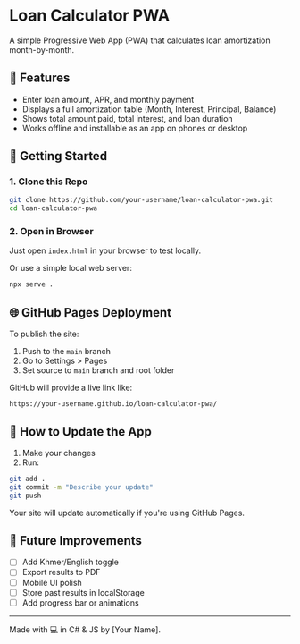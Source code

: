 # Loan Calculator PWA

A simple Progressive Web App (PWA) that calculates loan amortization month-by-month.

## 🌟 Features
- Enter loan amount, APR, and monthly payment
- Displays a full amortization table (Month, Interest, Principal, Balance)
- Shows total amount paid, total interest, and loan duration
- Works offline and installable as an app on phones or desktop

## 🚀 Getting Started

### 1. Clone this Repo
```bash
git clone https://github.com/your-username/loan-calculator-pwa.git
cd loan-calculator-pwa
```

### 2. Open in Browser
Just open `index.html` in your browser to test locally.

Or use a simple local web server:
```bash
npx serve .
```

## 🌐 GitHub Pages Deployment

To publish the site:
1. Push to the `main` branch
2. Go to Settings > Pages
3. Set source to `main` branch and root folder

GitHub will provide a live link like:
```
https://your-username.github.io/loan-calculator-pwa/
```

## 🔄 How to Update the App

1. Make your changes
2. Run:
```bash
git add .
git commit -m "Describe your update"
git push
```
Your site will update automatically if you're using GitHub Pages.

## 📌 Future Improvements
- [ ] Add Khmer/English toggle
- [ ] Export results to PDF
- [ ] Mobile UI polish
- [ ] Store past results in localStorage
- [ ] Add progress bar or animations

---

Made with 💻 in C# & JS by [Your Name].
